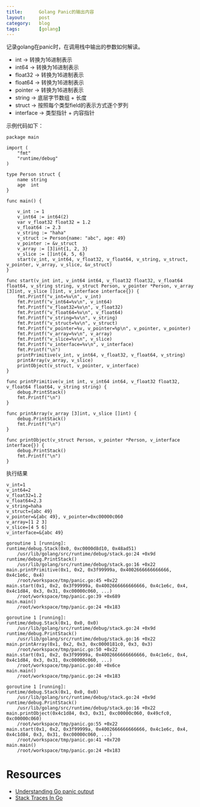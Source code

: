 ```yaml
---
title:      Golang Panic的输出内容
layout:     post
category:   blog
tags:       [golang]
---
```


记录golang在panic时，在调用栈中输出的参数如何解读。

* int -> 转换为16进制表示
* int64 -> 转换为16进制表示
* float32 -> 转换为16进制表示
* float64 -> 转换为16进制表示
* pointer -> 转换为16进制表示
* string -> 底层字节数组 + 长度
* struct -> 按照每个类型field的表示方式逐个罗列
* interface -> 类型指针 + 内容指针

示例代码如下：

    package main

    import (
        "fmt"
        "runtime/debug"
    )

    type Person struct {
        name string
        age  int
    }

    func main() {

        v_int := 1
        v_int64 := int64(2)
        var v_float32 float32 = 1.2
        v_float64 := 2.3
        v_string := "haha"
        v_struct := Person{name: "abc", age: 49}
        v_pointer := &v_struct
        v_array := [3]int{1, 2, 3}
        v_slice := []int{4, 5, 6}
        start(v_int, v_int64, v_float32, v_float64, v_string, v_struct, v_pointer, v_array, v_slice, &v_struct)
    }

    func start(v_int int, v_int64 int64, v_float32 float32, v_float64 float64, v_string string, v_struct Person, v_pointer *Person, v_array [3]int, v_slice []int, v_interface interface{}) {
        fmt.Printf("v_int=%v\n", v_int)
        fmt.Printf("v_int64=%v\n", v_int64)
        fmt.Printf("v_float32=%v\n", v_float32)
        fmt.Printf("v_float64=%v\n", v_float64)
        fmt.Printf("v_string=%v\n", v_string)
        fmt.Printf("v_struct=%v\n", v_struct)
        fmt.Printf("v_pointer=%v, v_pointer=%p\n", v_pointer, v_pointer)
        fmt.Printf("v_array=%v\n", v_array)
        fmt.Printf("v_slice=%v\n", v_slice)
        fmt.Printf("v_interface=%v\n", v_interface)
        fmt.Printf("\n")
        printPrimitive(v_int, v_int64, v_float32, v_float64, v_string)
        printArray(v_array, v_slice)
        printObject(v_struct, v_pointer, v_interface)
    }

    func printPrimitive(v_int int, v_int64 int64, v_float32 float32, v_float64 float64, v_string string) {
        debug.PrintStack()
        fmt.Printf("\n")
    }

    func printArray(v_array [3]int, v_slice []int) {
        debug.PrintStack()
        fmt.Printf("\n")
    }

    func printObject(v_struct Person, v_pointer *Person, v_interface interface{}) {
        debug.PrintStack()
        fmt.Printf("\n")
    }


执行结果

    v_int=1
    v_int64=2
    v_float32=1.2
    v_float64=2.3
    v_string=haha
    v_struct={abc 49}
    v_pointer=&{abc 49}, v_pointer=0xc00000c060
    v_array=[1 2 3]
    v_slice=[4 5 6]
    v_interface=&{abc 49}

    goroutine 1 [running]:
    runtime/debug.Stack(0x0, 0xc0000d8d10, 0x48ad51)
        /usr/lib/golang/src/runtime/debug/stack.go:24 +0x9d
    runtime/debug.PrintStack()
        /usr/lib/golang/src/runtime/debug/stack.go:16 +0x22
    main.printPrimitive(0x1, 0x2, 0x3f99999a, 0x4002666666666666, 0x4c1e6c, 0x4)
        /root/workspace/tmp/panic.go:45 +0x22
    main.start(0x1, 0x2, 0x3f99999a, 0x4002666666666666, 0x4c1e6c, 0x4, 0x4c1d84, 0x3, 0x31, 0xc00000c060, ...)
        /root/workspace/tmp/panic.go:39 +0x689
    main.main()
        /root/workspace/tmp/panic.go:24 +0x183

    goroutine 1 [running]:
    runtime/debug.Stack(0x1, 0x0, 0x0)
        /usr/lib/golang/src/runtime/debug/stack.go:24 +0x9d
    runtime/debug.PrintStack()
        /usr/lib/golang/src/runtime/debug/stack.go:16 +0x22
    main.printArray(0x1, 0x2, 0x3, 0xc0000181c0, 0x3, 0x3)
        /root/workspace/tmp/panic.go:50 +0x22
    main.start(0x1, 0x2, 0x3f99999a, 0x4002666666666666, 0x4c1e6c, 0x4, 0x4c1d84, 0x3, 0x31, 0xc00000c060, ...)
        /root/workspace/tmp/panic.go:40 +0x6ce
    main.main()
        /root/workspace/tmp/panic.go:24 +0x183

    goroutine 1 [running]:
    runtime/debug.Stack(0x1, 0x0, 0x0)
        /usr/lib/golang/src/runtime/debug/stack.go:24 +0x9d
    runtime/debug.PrintStack()
        /usr/lib/golang/src/runtime/debug/stack.go:16 +0x22
    main.printObject(0x4c1d84, 0x3, 0x31, 0xc00000c060, 0x49cfc0, 0xc00000c060)
        /root/workspace/tmp/panic.go:55 +0x22
    main.start(0x1, 0x2, 0x3f99999a, 0x4002666666666666, 0x4c1e6c, 0x4, 0x4c1d84, 0x3, 0x31, 0xc00000c060, ...)
        /root/workspace/tmp/panic.go:41 +0x720
    main.main()
        /root/workspace/tmp/panic.go:24 +0x183


# Resources

* [Understanding Go panic output][1]
* [Stack Traces In Go][2]




[1]:    https://www.joeshaw.org/understanding-go-panic-output/
[2]:    https://www.ardanlabs.com/blog/2015/01/stack-traces-in-go.html